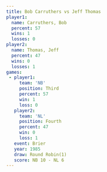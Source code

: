 ```yaml
---
title: Bob Carruthers vs Jeff Thomas
player1:               
  name: Carruthers, Bob
  percent: 57          
  wins: 1              
  losses: 0            
player2:               
  name: Thomas, Jeff   
  percent: 47          
  wins: 0              
  losses: 1            
games:
 - player1:         
     team: 'NB'     
     position: Third
     percent: 57    
     win: 1         
     loss: 0        
   player2:          
     team: 'NL'      
     position: Fourth
     percent: 47     
     win: 0          
     loss: 1         
   event: Brier        
   year: 1985          
   draw: Round Robin(1)
   score: NB 10 - NL 6 
---
```

